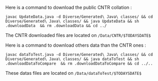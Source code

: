 Here is a command to download the public CNTR collation : 
```
javac UpdateData.java -d Diverse/Generated\ Java\ classes/ && cd Diverse/Generated\ Java\ classes/ && java UpdateData && sh .downloadData  && rm .downloadData && cd ../
```
The CNTR downloaded files are located on ```/Data/CNTR/$TODAYSDATE$```

Here is a command to download others data than the CNTR ones : 
```
javac dataToTest.java -d Diverse/Generated\ Java\ classes/ && cd Diverse/Generated\ Java\ classes/ && java dataToTest && sh .downloadDataToCompare  && rm .downloadDataToCompare && cd ../..
```
These datas files are located on ```/Data/dataToTest/$TODAYSDATE$```